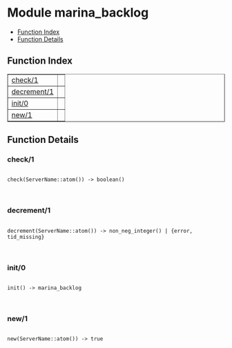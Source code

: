 

# Module marina_backlog #
* [Function Index](#index)
* [Function Details](#functions)

<a name="index"></a>

## Function Index ##


<table width="100%" border="1" cellspacing="0" cellpadding="2" summary="function index"><tr><td valign="top"><a href="#check-1">check/1</a></td><td></td></tr><tr><td valign="top"><a href="#decrement-1">decrement/1</a></td><td></td></tr><tr><td valign="top"><a href="#init-0">init/0</a></td><td></td></tr><tr><td valign="top"><a href="#new-1">new/1</a></td><td></td></tr></table>


<a name="functions"></a>

## Function Details ##

<a name="check-1"></a>

### check/1 ###

<pre><code>
check(ServerName::atom()) -&gt; boolean()
</code></pre>
<br />

<a name="decrement-1"></a>

### decrement/1 ###

<pre><code>
decrement(ServerName::atom()) -&gt; non_neg_integer() | {error, tid_missing}
</code></pre>
<br />

<a name="init-0"></a>

### init/0 ###

<pre><code>
init() -&gt; marina_backlog
</code></pre>
<br />

<a name="new-1"></a>

### new/1 ###

<pre><code>
new(ServerName::atom()) -&gt; true
</code></pre>
<br />


